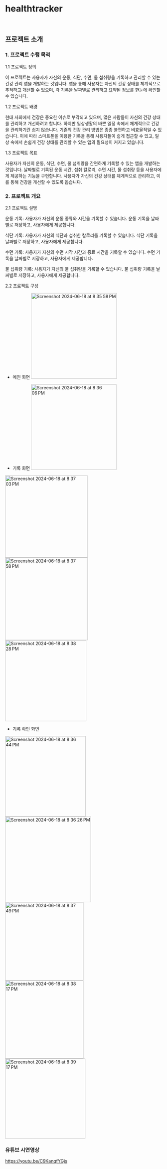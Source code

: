 # healthtracker

<br>

## 프로젝트 소개

### 1. 프로젝트 수행 목적

1.1 프로젝트 정의

이 프로젝트는 사용자가 자신의 운동, 식단, 수면, 물 섭취량을 기록하고 관리할 수 있는 건강 관리 앱을 개발하는 것입니다. 앱을 통해 사용자는 자신의 건강 상태를 체계적으로 추적하고 개선할 수 있으며, 각 기록을 날짜별로 관리하고 요약된 정보를 한눈에 확인할 수 있습니다.

1.2 프로젝트 배경

현대 사회에서 건강은 중요한 이슈로 부각되고 있으며, 많은 사람들이 자신의 건강 상태를 관리하고 개선하려고 합니다. 하지만 일상생활의 바쁜 일정 속에서 체계적으로 건강을 관리하기란 쉽지 않습니다.
기존의 건강 관리 방법은 종종 불편하고 비효율적일 수 있습니다. 이에 따라 스마트폰을 이용한 기록을 통해 사용자들이 쉽게 접근할 수 있고, 일상 속에서 손쉽게 건강 상태를 관리할 수 있는 앱의 필요성이 커지고 있습니다.

1.3 프로젝트 목표

사용자가 자신의 운동, 식단, 수면, 물 섭취량을 간편하게 기록할 수 있는 앱을 개발하는 것입니다.
날짜별로 기록된 운동 시간, 섭취 칼로리, 수면 시간, 물 섭취량 등을 사용자에게 제공하는 기능을 구현합니다.
사용자가 자신의 건강 상태를 체계적으로 관리하고, 이를 통해 건강을 개선할 수 있도록 돕습니다.

### 2. 프로젝트 개요
   
2.1 프로젝트 설명

운동 기록: 사용자가 자신의 운동 종류와 시간을 기록할 수 있습니다. 운동 기록을 날짜별로 저장하고, 사용자에게 제공합니다.

식단 기록: 사용자가 자신의 식단과 섭취한 칼로리를 기록할 수 있습니다. 식단 기록을 날짜별로 저장하고, 사용자에게 제공합니다.

수면 기록: 사용자가 자신의 수면 시작 시간과 종료 시간을 기록할 수 있습니다. 수면 기록을 날짜별로 저장하고, 사용자에게 제공합니다.

물 섭취량 기록: 사용자가 자신의 물 섭취량을 기록할 수 있습니다. 물 섭취량 기록을 날짜별로 저장하고, 사용자에게 제공합니다.

2.2 프로젝트 구성

- 메인 화면
  <img width="275" alt="Screenshot 2024-06-18 at 8 35 58 PM" src="https://github.com/gka0903/healthtracker/assets/59007130/46738a6b-05d8-429e-b3d6-d6c601a0c0c6">

- 기록 화면
  <img width="274" alt="Screenshot 2024-06-18 at 8 36 06 PM" src="https://github.com/gka0903/healthtracker/assets/59007130/57ea6719-c6ff-4fc3-bb58-0f140dd8286b">
<img width="264" alt="Screenshot 2024-06-18 at 8 37 03 PM" src="https://github.com/gka0903/healthtracker/assets/59007130/d7521ba6-8691-4a2e-9565-79d51fda5347">
<img width="265" alt="Screenshot 2024-06-18 at 8 37 58 PM" src="https://github.com/gka0903/healthtracker/assets/59007130/67ef5cdc-69ed-4ccc-8871-43e8154d3976">
<img width="260" alt="Screenshot 2024-06-18 at 8 38 28 PM" src="https://github.com/gka0903/healthtracker/assets/59007130/116b71b3-e123-425d-aeff-2b836a714bbd">

- 기록 확인 화면
<img width="258" alt="Screenshot 2024-06-18 at 8 36 44 PM" src="https://github.com/gka0903/healthtracker/assets/59007130/86b7f583-105f-400a-beeb-4d9ad2e67482">

  
<img width="275" alt="Screenshot 2024-06-18 at 8 36 26 PM" src="https://github.com/gka0903/healthtracker/assets/59007130/5f52c983-cb95-41b3-b3c9-8639f22cbae1">
<img width="251" alt="Screenshot 2024-06-18 at 8 37 49 PM" src="https://github.com/gka0903/healthtracker/assets/59007130/9bee1feb-51ea-4307-a5ef-2a927128f18b">
<img width="251" alt="Screenshot 2024-06-18 at 8 38 17 PM" src="https://github.com/gka0903/healthtracker/assets/59007130/e28c72ea-b185-40f0-950f-013e2da53e84">
<img width="257" alt="Screenshot 2024-06-18 at 8 39 17 PM" src="https://github.com/gka0903/healthtracker/assets/59007130/4d4add3d-6024-436f-81e1-45586b3c7b0d">


<br>

### 유튜브 시연영상
https://youtu.be/C9KanqfYGjs
